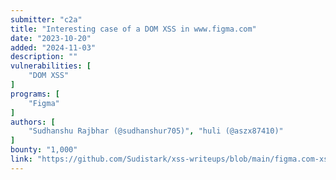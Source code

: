 ```yaml
---
submitter: "c2a"
title: "Interesting case of a DOM XSS in www.figma.com"
date: "2023-10-20"
added: "2024-11-03"
description: ""
vulnerabilities: [
    "DOM XSS"
]
programs: [
    "Figma"
]
authors: [
    "Sudhanshu Rajbhar (@sudhanshur705)", "huli (@aszx87410)"
]
bounty: "1,000"
link: "https://github.com/Sudistark/xss-writeups/blob/main/figma.com-xss.md"
---
```




